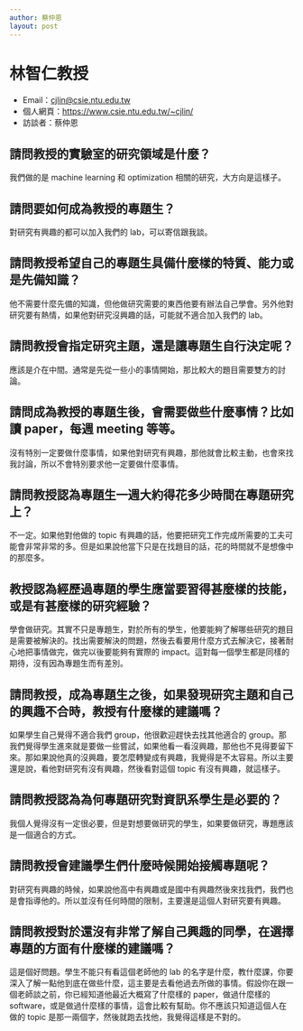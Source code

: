```yaml
---
author: 蔡仲恩
layout: post
---
```

# 林智仁教授

- Email：cjlin@csie.ntu.edu.tw
- 個人網頁：<https://www.csie.ntu.edu.tw/~cjlin/>
- 訪談者：蔡仲恩

## 請問教授的實驗室的研究領域是什麼？
我們做的是 machine learning 和 optimization 相關的研究，大方向是這樣子。

## 請問要如何成為教授的專題生？
對研究有興趣的都可以加入我們的 lab，可以寄信跟我談。

## 請問教授希望自己的專題生具備什麼樣的特質、能力或是先備知識？
他不需要什麼先備的知識，但他做研究需要的東西他要有辦法自己學會。另外他對研究要有熱情，如果他對研究沒興趣的話，可能就不適合加入我們的 lab。

## 請問教授會指定研究主題，還是讓專題生自行決定呢？
應該是介在中間。通常是先從一些小的事情開始，那比較大的題目需要雙方的討論。

## 請問成為教授的專題生後，會需要做些什麼事情？比如讀 paper，每週 meeting 等等。
沒有特別一定要做什麼事情，如果他對研究有興趣，那他就會比較主動，也會來找我討論，所以不會特別要求他一定要做什麼事情。

## 請問教授認為專題生一週大約得花多少時間在專題研究上？
不一定。如果他對他做的 topic 有興趣的話，他要把研究工作完成所需要的工夫可能會非常非常的多。但是如果說他當下只是在找題目的話，花的時間就不是想像中的那麼多。

## 教授認為經歷過專題的學生應當要習得甚麼樣的技能，或是有甚麼樣的研究經驗？
學會做研究。其實不只是專題生，對於所有的學生，他要能夠了解哪些研究的題目是需要被解決的。找出需要解決的問題，然後去看要用什麼方式去解決它，接著耐心地把事情做完，做完以後要能夠有實際的 impact。這對每一個學生都是同樣的期待，沒有因為專題生而有差別。

## 請問教授，成為專題生之後，如果發現研究主題和自己的興趣不合時，教授有什麼樣的建議嗎？
如果學生自己覺得不適合我們 group，他很歡迎趕快去找其他適合的 group。那我們覺得學生進來就是要做一些嘗試，如果他看一看沒興趣，那他也不見得要留下來。那如果說他真的沒興趣，要怎麼轉變成有興趣，我覺得是不太容易。所以主要還是說，看他對研究有沒有興趣，然後看對這個 topic 有沒有興趣，就這樣子。

## 請問教授認為為何專題研究對資訊系學生是必要的？
我個人覺得沒有一定很必要，但是對想要做研究的學生，如果要做研究，專題應該是一個適合的方式。

## 請問教授會建議學生們什麼時候開始接觸專題呢？
對研究有興趣的時候，如果說他高中有興趣或是國中有興趣然後來找我們，我們也是會指導他的。所以並沒有任何時間的限制，主要還是這個人對研究要有興趣。

## 請問教授對於還沒有非常了解自己興趣的同學，在選擇專題的方面有什麼樣的建議嗎？
這是個好問題。學生不能只有看這個老師他的 lab 的名字是什麼，教什麼課，你要深入了解一點他到底在做些什麼，這主要是去看他過去所做的事情。假設你在跟一個老師談之前，你已經知道他最近大概寫了什麼樣的 paper，做過什麼樣的 software，或是做過什麼樣的事情，這會比較有幫助。你不應該只知道這個人在做的 topic 是那一兩個字，然後就跑去找他，我覺得這樣是不對的。
